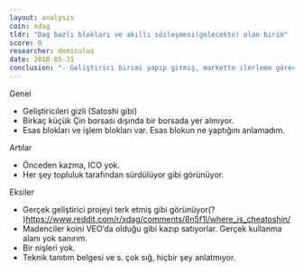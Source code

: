 ```yaml
---
layout: analysis
coin: xdag
tldr: "Dag bazlı blokları ve akıllı sözleşmesi(gelecekte) olan birim"
score: 0
researcher: demiculus
date: 2018-05-31
conclusion: "- Geliştirici birimi yapıp gitmiş, markette ilerleme göreceğimizi sanmıyorum. \n- Fikir güzel ama teknik dökümanlar olmadığı için Dag sistemleri iyi mi olur, kötü mü bilemiyorum. O yüzden 0 verdim."
---
```


Genel

- Geliştiricileri gizli (Satoshi gibi)
- Birkaç küçük Çin borsası dışında bir borsada yer almıyor. 
- Esas blokları ve işlem blokları var. Esas blokun ne yaptığını anlamadım. 


Artılar

- Önceden kazma, ICO yok. 
- Her şey topluluk tarafından sürdülüyor gibi görünüyor. 


Eksiler

- Gerçek geliştirici projeyi terk etmiş gibi görünüyor(? )https://www.reddit.com/r/xdag/comments/8n5f1l/where_is_cheatoshin/
- Madenciler koini VEO’da olduğu gibi kazıp satıyorlar. Gerçek kullanma alanı yok sanırım.
- Bir nişleri yok. 
- Teknik tanıtım belgesi ve s. çok sığ, hiçbir şey anlatmıyor. 
